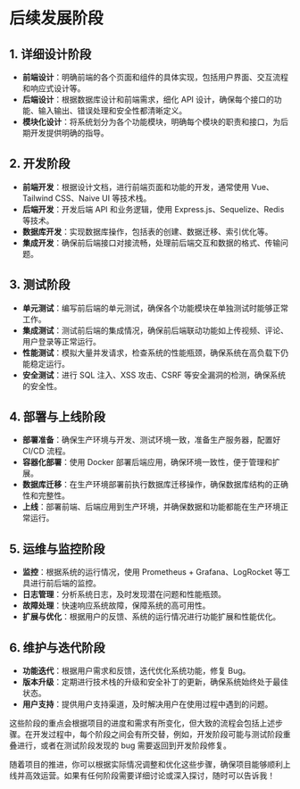 # 后续发展阶段

## 1. **详细设计阶段**

- **前端设计**：明确前端的各个页面和组件的具体实现，包括用户界面、交互流程和响应式设计等。
- **后端设计**：根据数据库设计和前端需求，细化 API 设计，确保每个接口的功能、输入输出、错误处理和安全性都清晰定义。
- **模块化设计**：将系统划分为各个功能模块，明确每个模块的职责和接口，为后期开发提供明确的指导。

## 2. **开发阶段**

- **前端开发**：根据设计文档，进行前端页面和功能的开发，通常使用 Vue、Tailwind CSS、Naive UI 等技术栈。
- **后端开发**：开发后端 API 和业务逻辑，使用 Express.js、Sequelize、Redis 等技术。
- **数据库开发**：实现数据库操作，包括表的创建、数据迁移、索引优化等。
- **集成开发**：确保前后端接口对接流畅，处理前后端交互和数据的格式、传输问题。

## 3. **测试阶段**

- **单元测试**：编写前后端的单元测试，确保各个功能模块在单独测试时能够正常工作。
- **集成测试**：测试前后端的集成情况，确保前后端联动功能如上传视频、评论、用户登录等正常运行。
- **性能测试**：模拟大量并发请求，检查系统的性能瓶颈，确保系统在高负载下仍能稳定运行。
- **安全测试**：进行 SQL 注入、XSS 攻击、CSRF 等安全漏洞的检测，确保系统的安全性。

## 4. **部署与上线阶段**

- **部署准备**：确保生产环境与开发、测试环境一致，准备生产服务器，配置好 CI/CD 流程。
- **容器化部署**：使用 Docker 部署后端应用，确保环境一致性，便于管理和扩展。
- **数据库迁移**：在生产环境部署前执行数据库迁移操作，确保数据库结构的正确性和完整性。
- **上线**：部署前端、后端应用到生产环境，并确保数据和功能都能在生产环境正常运行。

## 5. **运维与监控阶段**

- **监控**：根据系统的运行情况，使用 Prometheus + Grafana、LogRocket 等工具进行前后端的监控。
- **日志管理**：分析系统日志，及时发现潜在问题和性能瓶颈。
- **故障处理**：快速响应系统故障，保障系统的高可用性。
- **扩展与优化**：根据用户的反馈、系统的运行情况进行功能扩展和性能优化。

## 6. **维护与迭代阶段**

- **功能迭代**：根据用户需求和反馈，迭代优化系统功能，修复 Bug。
- **版本升级**：定期进行技术栈的升级和安全补丁的更新，确保系统始终处于最佳状态。
- **用户支持**：提供用户支持渠道，及时解决用户在使用过程中遇到的问题。

这些阶段的重点会根据项目的进度和需求有所变化，但大致的流程会包括上述步骤。在开发过程中，每个阶段之间会有所交替，例如，开发阶段可能与测试阶段重叠进行，或者在测试阶段发现的 bug 需要返回到开发阶段修复。

随着项目的推进，你可以根据实际情况调整和优化这些步骤，确保项目能够顺利上线并高效运营。如果有任何阶段需要详细讨论或深入探讨，随时可以告诉我！
